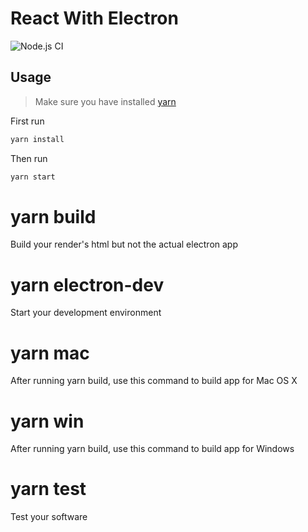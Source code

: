 # React With Electron
![Node.js CI](https://github.com/sirily11/Senior-Design/workflows/Node.js%20CI/badge.svg)

## Usage
> Make sure you have installed [yarn](https://yarnpkg.com/getting-started)

First run
```bash
yarn install
```
Then run
```bash
yarn start
```

# yarn build
Build your render's html but not the actual electron app

# yarn electron-dev
Start your development environment

# yarn mac
After running yarn build, use this command to build app for Mac OS X

# yarn win
After running yarn build, use this command to build app for Windows

# yarn test
Test your software


